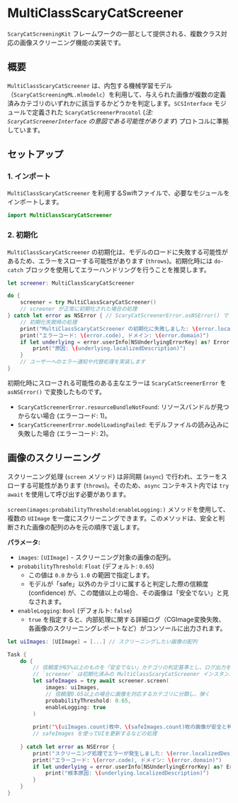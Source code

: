 # MultiClassScaryCatScreener

`ScaryCatScreeningKit` フレームワークの一部として提供される、複数クラス対応の画像スクリーニング機能の実装です。

## 概要

`MultiClassScaryCatScreener` は、内包する機械学習モデル（`ScaryCatScreeningML.mlmodelc`）を利用して、与えられた画像が複数の定義済みカテゴリのいずれかに該当するかどうかを判定します。`SCSInterface` モジュールで定義された `ScaryCatScreenerProcotol` (*注: `ScaryCatScreenerInterface` の意図である可能性があります*) プロトコルに準拠しています。

## セットアップ

### 1. インポート

`MultiClassScaryCatScreener` を利用するSwiftファイルで、必要なモジュールをインポートします。

```swift
import MultiClassScaryCatScreener
```

### 2. 初期化

`MultiClassScaryCatScreener` の初期化は、モデルのロードに失敗する可能性があるため、エラーをスローする可能性があります (`throws`)。初期化時には `do-catch` ブロックを使用してエラーハンドリングを行うことを推奨します。

```swift
let screener: MultiClassScaryCatScreener

do {
    screener = try MultiClassScaryCatScreener()
    // screener が正常に初期化された場合の処理
} catch let error as NSError { // ScaryCatScreenerError.asNSError() で NSError がスローされる
    // 初期化失敗時の処理
    print("MultiClassScaryCatScreener の初期化に失敗しました: \(error.localizedDescription)")
    print("エラーコード: \(error.code), ドメイン: \(error.domain)")
    if let underlying = error.userInfo[NSUnderlyingErrorKey] as? Error {
        print("原因: \(underlying.localizedDescription)")
    }
    // ユーザーへのエラー通知や代替処理を実装します
}
```

初期化時にスローされる可能性のある主なエラーは `ScaryCatScreenerError` を `asNSError()` で変換したものです。
-   `ScaryCatScreenerError.resourceBundleNotFound`: リソースバンドルが見つからない場合 (エラーコード: 1)。
-   `ScaryCatScreenerError.modelLoadingFailed`: モデルファイルの読み込みに失敗した場合 (エラーコード: 2)。

## 画像のスクリーニング

スクリーニング処理 (`screen` メソッド) は非同期 (`async`) で行われ、エラーをスローする可能性があります (`throws`)。そのため、`async` コンテキスト内では `try await` を使用して呼び出す必要があります。

`screen(images:probabilityThreshold:enableLogging:)` メソッドを使用して、複数の `UIImage` を一度にスクリーニングできます。このメソッドは、安全と判断された画像の配列のみを元の順序で返します。

**パラメータ:**

-   `images`: `[UIImage]` - スクリーニング対象の画像の配列。
-   `probabilityThreshold`: `Float` (デフォルト: `0.65`)
    -   この値は `0.0` から `1.0` の範囲で指定します。
    -   モデルが「safe」以外のカテゴリに属すると判定した際の信頼度 (confidence) が、この閾値以上の場合、その画像は「安全でない」と見なされます。
-   `enableLogging`: `Bool` (デフォルト: `false`)
    -   `true` を指定すると、内部処理に関する詳細ログ（CGImage変換失敗、各画像のスクリーニングレポートなど）がコンソールに出力されます。

```swift
let uiImages: [UIImage] = [...] // スクリーニングしたい画像の配列

Task {
    do {
        // 信頼度が65%以上のものを「安全でない」カテゴリの判定基準とし、ログ出力を有効にする例
        // `screener` は初期化済みの MultiClassScaryCatScreener インスタンス
        let safeImages = try await screener.screen(
            images: uiImages, 
            // 信頼度0.65以上の場合に画像を対応するカテゴリに分類し、弾く
            probabilityThreshold: 0.65, 
            enableLogging: true
        ) 
        
        print("\(uiImages.count)枚中、\(safeImages.count)枚の画像が安全と判定されました。")
        // safeImages を使ってUIを更新するなどの処理
        
    } catch let error as NSError {
        print("スクリーニング処理でエラーが発生しました: \(error.localizedDescription)")
        print("エラーコード: \(error.code), ドメイン: \(error.domain)")
        if let underlying = error.userInfo[NSUnderlyingErrorKey] as? Error {
            print("根本原因: \(underlying.localizedDescription)")
        }
    }
}
```
